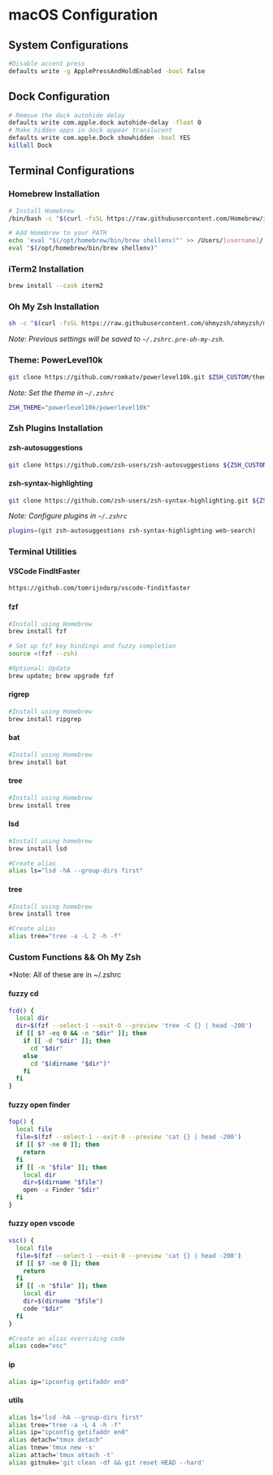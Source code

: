 # macOS Configuration

## System Configurations

```sh
#Disable accent press
defaults write -g ApplePressAndHoldEnabled -bool false
```

## Dock Configuration

```sh
# Remove the dock autohide delay
defaults write com.apple.dock autohide-delay -float 0
# Make hidden apps in dock appear translucent
defaults write com.apple.Dock showhidden -bool YES
killall Dock
```

## Terminal Configurations

### Homebrew Installation

```sh
# Install Homebrew
/bin/bash -c "$(curl -fsSL https://raw.githubusercontent.com/Homebrew/install/HEAD/install.sh)"

# Add Homebrew to your PATH
echo 'eval "$(/opt/homebrew/bin/brew shellenv)"' >> /Users/[username]/.zprofile
eval "$(/opt/homebrew/bin/brew shellenv)"
```

### iTerm2 Installation

```sh
brew install --cask iterm2
```

### Oh My Zsh Installation

```sh
sh -c "$(curl -fsSL https://raw.githubusercontent.com/ohmyzsh/ohmyzsh/master/tools/install.sh)"
```

_Note: Previous settings will be saved to `~/.zshrc.pre-oh-my-zsh`._

### Theme: PowerLevel10k

```sh
git clone https://github.com/romkatv/powerlevel10k.git $ZSH_CUSTOM/themes/powerlevel10k
```

_Note: Set the theme in `~/.zshrc`_

```sh
ZSH_THEME="powerlevel10k/powerlevel10k"
```

### Zsh Plugins Installation

#### zsh-autosuggestions

```sh
git clone https://github.com/zsh-users/zsh-autosuggestions ${ZSH_CUSTOM:-~/.oh-my-zsh/custom}/plugins/zsh-autosuggestions
```

#### zsh-syntax-highlighting

```sh
git clone https://github.com/zsh-users/zsh-syntax-highlighting.git ${ZSH_CUSTOM:-~/.oh-my-zsh/custom}/plugins/zsh-syntax-highlighting
```

_Note: Configure plugins in `~/.zshrc`_

```sh
plugins=(git zsh-autosuggestions zsh-syntax-highlighting web-search)
```

### Terminal Utilities

#### VSCode FindItFaster

```sh
https://github.com/tomrijndorp/vscode-finditfaster
```

#### fzf

```sh
#Install using Homebrew
brew install fzf

# Set up fzf key bindings and fuzzy completion
source <(fzf --zsh)

#Optional: Update
brew update; brew upgrade fzf
```

#### rigrep

```sh
#Install using Homebrew
brew install ripgrep
```

#### bat

```sh
#Install using Homebrew
brew install bat
```

#### tree

```sh
#Install using Homebrew
brew install tree
```

#### lsd

```sh
#Install using homebrew
brew install lsd

#Create alias
alias ls="lsd -hA --group-dirs first"
```

#### tree

```sh
#Install using homebrew
brew install tree

#Create alias
alias tree="tree -a -L 2 -h -f"
```

### Custom Functions && Oh My Zsh

\*Note: All of these are in ~/.zshrc

#### fuzzy cd

```sh
fcd() {
  local dir
  dir=$(fzf --select-1 --exit-0 --preview 'tree -C {} | head -200')
  if [[ $? -eq 0 && -n "$dir" ]]; then
    if [[ -d "$dir" ]]; then
      cd "$dir"
    else
      cd "$(dirname "$dir")"
    fi
  fi
}
```

#### fuzzy open finder

```sh
fop() {
  local file
  file=$(fzf --select-1 --exit-0 --preview 'cat {} | head -200')
  if [[ $? -ne 0 ]]; then
    return
  fi
  if [[ -n "$file" ]]; then
    local dir
    dir=$(dirname "$file")
    open -a Finder "$dir"
  fi
}
```

#### fuzzy open vscode

```sh
vsc() {
  local file
  file=$(fzf --select-1 --exit-0 --preview 'cat {} | head -200')
  if [[ $? -ne 0 ]]; then
    return
  fi
  if [[ -n "$file" ]]; then
    local dir
    dir=$(dirname "$file")
    code "$dir"
  fi
}

#Create an alias overriding code
alias code="vsc"
```

#### ip

```sh
alias ip="ipconfig getifaddr en0"
```

#### utils

```sh
alias ls="lsd -hA --group-dirs first"
alias tree="tree -a -L 4 -h -f"
alias ip="ipconfig getifaddr en0"
alias detach="tmux detach"
alias tnew='tmux new -s'
alias attach='tmux attach -t'
alias gitnuke='git clean -df && git reset HEAD --hard'
```
